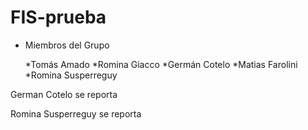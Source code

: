 # FIS-prueba


* Miembros del Grupo

    *Tomás Amado
    *Romina Giacco
    *Germán Cotelo
    *Matias Farolini
    *Romina Susperreguy

German Cotelo se reporta

Romina Susperreguy se reporta 
